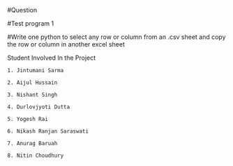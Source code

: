 #Question

#Test program 1

#Write one python to select any row or column from an .csv sheet and copy the row or column in another excel sheet




Student Involved In the Project

    1. Jintumani Sarma

    2. Aijul Hussain

    3. Nishant Singh

    4. Durlovjyoti Dutta

    5. Yogesh Rai

    6. Nikash Ranjan Saraswati

    7. Anurag Baruah

    8. Nitin Choudhury
